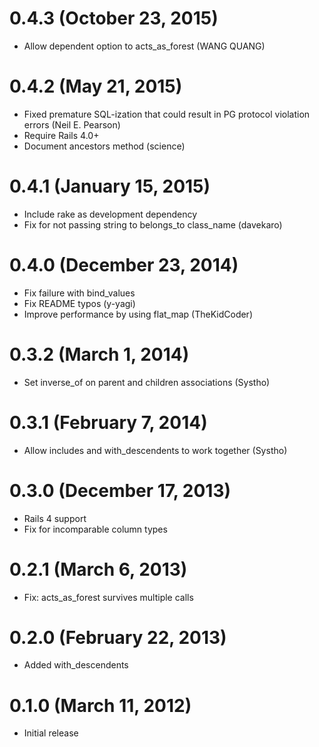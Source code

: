 # 0.4.3 (October 23, 2015)

* Allow dependent option to acts_as_forest (WANG QUANG)

# 0.4.2 (May 21, 2015)

* Fixed premature SQL-ization that could result in PG protocol violation errors (Neil E. Pearson)
* Require Rails 4.0+
* Document ancestors method (science)

# 0.4.1 (January 15, 2015)

* Include rake as development dependency
* Fix for not passing string to belongs_to class_name (davekaro)

# 0.4.0 (December 23, 2014)

* Fix failure with bind_values
* Fix README typos (y-yagi)
* Improve performance by using flat_map (TheKidCoder)

# 0.3.2 (March 1, 2014)

* Set inverse_of on parent and children associations (Systho)

# 0.3.1 (February 7, 2014)

* Allow includes and with_descendents to work together (Systho)

# 0.3.0 (December 17, 2013)

* Rails 4 support
* Fix for incomparable column types

# 0.2.1 (March 6, 2013)

* Fix: acts_as_forest survives multiple calls

# 0.2.0 (February 22, 2013)

* Added with_descendents

# 0.1.0 (March 11, 2012)

* Initial release

